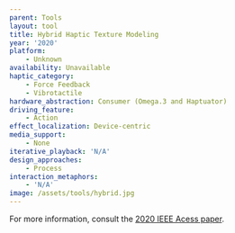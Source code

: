 ```yaml
---
parent: Tools
layout: tool
title: Hybrid Haptic Texture Modeling
year: '2020'
platform:
    - Unknown
availability: Unavailable
haptic_category:
    - Force Feedback
    - Vibrotactile
hardware_abstraction: Consumer (Omega.3 and Haptuator)
driving_feature:
    - Action
effect_localization: Device-centric
media_support:
    - None
iterative_playback: 'N/A'
design_approaches:
    - Process
interaction_metaphors:
    - 'N/A'
image: /assets/tools/hybrid.jpg
---
```

For more information, consult the [2020 IEEE Acess paper](https://doi.org/10.1109/ACCESS.2020.3015861).
